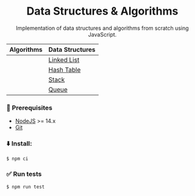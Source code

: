 <h1 align="center">Data Structures & Algorithms</h1>
<p align="center">Implementation of data structures and algorithms from scratch using JavaScript.</p>

| Algorithms  | Data Structures |
| ------------- | ------------- |
|    | [Linked List](./src/linked-list) |
|    | [Hash Table](./src/hash-table) |
|    | [Stack](./src/stack) |
|    | [Queue](./src/queue) |

### :page_facing_up: Prerequisites
- [NodeJS](https://nodejs.org/) >= 14.x
- [Git](https://git-scm.com)

### :arrow_down: Install:
```bash
$ npm ci
```

### :white_check_mark: Run tests
```bash
$ npm run test
```
